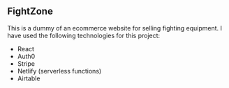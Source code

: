 ## FightZone
This is a dummy of an ecommerce website for selling fighting equipment. I have used the following technologies for this project:
- React
- Auth0
- Stripe
- Netlify (serverless functions)
- Airtable